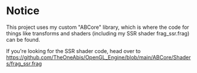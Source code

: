 # Notice

This project uses my custom "ABCore" library, which is where the code for things like transforms and shaders (including my SSR shader frag_ssr.frag) can be found.

If you're looking for the SSR shader code, head over to https://github.com/TheOneAbis/OpenGL_Engine/blob/main/ABCore/Shaders/frag_ssr.frag
